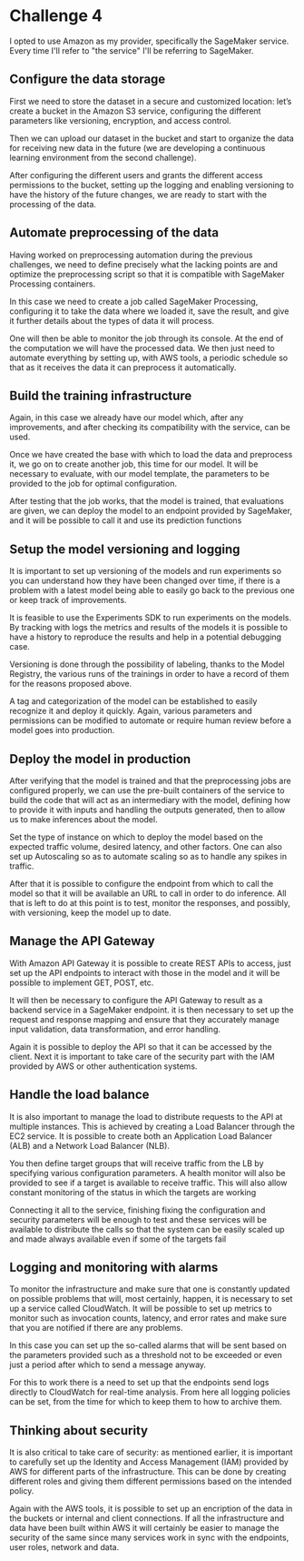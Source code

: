 # Challenge 4

I opted to use Amazon as my provider, specifically the SageMaker service. Every time I'll refer to "the service" I'll be referring to SageMaker.

## Configure the data storage

First we need to store the dataset in a secure and customized location: let’s create a bucket in the Amazon S3 service, configuring the different parameters like versioning, encryption, and access control.

Then we can upload our dataset in the bucket and start to organize the data for receiving new data in the future (we are developing a continuous learning environment from the second challenge).

After configuring the different users and grants the different access permissions to the bucket, setting up the logging and enabling versioning to have the history of the future changes, we are ready to start with the processing of the data.

## Automate preprocessing of the data

Having worked on preprocessing automation during the previous challenges, we need to define precisely what the lacking points are and optimize the preprocessing script so that it is compatible with SageMaker Processing containers.

In this case we need to create a job called SageMaker Processing, configuring it to take the data where we loaded it, save the result, and give it further details about the types of data it will process.

One will then be able to monitor the job through its console. At the end of the computation we will have the processed data. We then just need to automate everything by setting up, with AWS tools, a periodic schedule so that as it receives the data it can preprocess it automatically.

## Build the training infrastructure

Again, in this case we already have our model which, after any improvements, and after checking its compatibility with the service, can be used.

Once we have created the base with which to load the data and preprocess it, we go on to create another job, this time for our model. It will be necessary to evaluate, with our model template, the parameters to be provided to the job for optimal configuration.

After testing that the job works, that the model is trained, that evaluations are given, we can deploy the model to an endpoint provided by SageMaker, and it will be possible to call it and use its prediction functions

## Setup the model versioning and logging

It is important to set up versioning of the models and run experiments so you can understand how they have been changed over time, if there is a problem with a latest model being able to easily go back to the previous one or keep track of improvements.

It is feasible to use the Experiments SDK to run experiments on the models. By tracking with logs the metrics and results of the models it is possible to have a history to reproduce the results and help in a potential debugging case.

Versioning is done through the possibility of labeling, thanks to the Model Registry, the various runs of the trainings in order to have a record of them for the reasons proposed above.

A tag and categorization of the model can be established to easily recognize it and deploy it quickly. Again, various parameters and permissions can be modified to automate or require human review before a model goes into production.

## Deploy the model in production

After verifying that the model is trained and that the preprocessing jobs are configured properly, we can use the pre-built containers of the service to build the code that will act as an intermediary with the model, defining how to provide it with inputs and handling the outputs generated, then to allow us to make inferences about the model.

Set the type of instance on which to deploy the model based on the expected traffic volume, desired latency, and other factors. One can also set up Autoscaling so as to automate scaling so as to handle any spikes in traffic.

After that it is possible to configure the endpoint from which to call the model so that it will be available an URL to call in order to do inference. All that is left to do at this point is to test, monitor the responses, and possibly, with versioning, keep the model up to date.

## Manage the API Gateway
With Amazon API Gateway it is possible to create REST APIs to access, just set up the API endpoints to interact with those in the model and it will be possible to implement GET, POST, etc.

It will then be necessary to configure the API Gateway to result as a backend service in a SageMaker endpoint. it is then necessary to set up the request and response mapping and ensure that they accurately manage input validation, data transformation, and error handling.

Again it is possible to deploy the API so that it can be accessed by the client. Next it is important to take care of the security part with the IAM provided by AWS or other authentication systems.

## Handle the load balance
It is also important to manage the load to distribute requests to the API at multiple instances. This is achieved by creating a Load Balancer through the EC2 service. It is possible to create both an Application Load Balancer (ALB) and a Network Load Balancer (NLB).

You then define target groups that will receive traffic from the LB by specifying various configuration parameters. A health monitor will also be provided to see if a target is available to receive traffic. This will also allow constant monitoring of the status in which the targets are working

Connecting it all to the service, finishing fixing the configuration and security parameters will be enough to test and these services will be available to distribute the calls so that the system can be easily scaled up and made always available even if some of the targets fail

## Logging and monitoring with alarms

To monitor the infrastructure and make sure that one is constantly updated on possible problems that will, most certainly, happen, it is necessary to set up a service called CloudWatch. It will be possible to set up metrics to monitor such as invocation counts, latency, and error rates and make sure that you are notified if there are any problems.

In this case you can set up the so-called alarms that will be sent based on the parameters provided such as a threshold not to be exceeded or even just a period after which to send a message anyway.

For this to work there is a need to set up that the endpoints send logs directly to CloudWatch for real-time analysis. From here all logging policies can be set, from the time for which to keep them to how to archive them.

## Thinking about security

It is also critical to take care of security: as mentioned earlier, it is important to carefully set up the Identity and Access Management (IAM) provided by AWS for different parts of the infrastructure. This can be done by creating different roles and giving them different permissions based on the intended policy.

Again with the AWS tools, it is possible to set up an encription of the data in the buckets or internal and client connections. If all the infrastructure and data have been built within AWS it will certainly be easier to manage the security of the same since many services work in sync with the endpoints, user roles, network and data.

